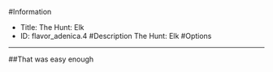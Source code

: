 #Information
 - Title: The Hunt: Elk
 - ID: flavor_adenica.4
#Description
The Hunt: Elk
#Options

___
##That was easy enough
